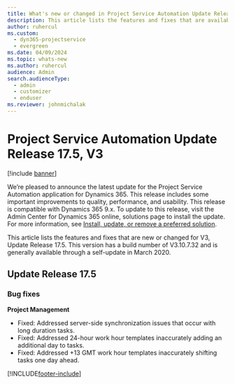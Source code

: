 ```yaml
---
title: What's new or changed in Project Service Automation Update Release 17.5, Hotfix, V3
description: This article lists the features and fixes that are available in Project Service Automation Update Release 17.5, V3.
author: ruhercul
ms.custom: 
  - dyn365-projectservice
  - evergreen
ms.date: 04/09/2024
ms.topic: whats-new
ms.author: ruhercul
audience: Admin
search.audienceType: 
  - admin
  - customizer
  - enduser
ms.reviewer: johnmichalak
---
```



# Project Service Automation Update Release 17.5, V3

[!include [banner](../includes/psa-now-project-operations.md)]

We’re pleased to announce the latest update for the Project Service Automation application for Dynamics 365. This release includes some important improvements to quality, performance, and usability.  This release is compatible with Dynamics 365 9.x. To update to this release, visit the Admin Center for Dynamics 365 online, solutions page to install the update. For more information, see [Install, update, or remove a preferred solution](/power-platform/admin/install-remove-preferred-solution).

This article lists the features and fixes that are new or changed for V3, Update Release 17.5. This version has a build number of V3.10.7.32 and is generally available through a self-update in March 2020.


## Update Release 17.5

### Bug fixes


**Project Management**

- Fixed: Addressed server-side synchronization issues that occur with long duration tasks.
- Fixed: Addressed 24-hour work hour templates inaccurately adding an additional day to tasks.
- Fixed: Addressed +13 GMT work hour templates inaccurately shifting tasks one day ahead.



[!INCLUDE[footer-include](../includes/footer-banner.md)]

